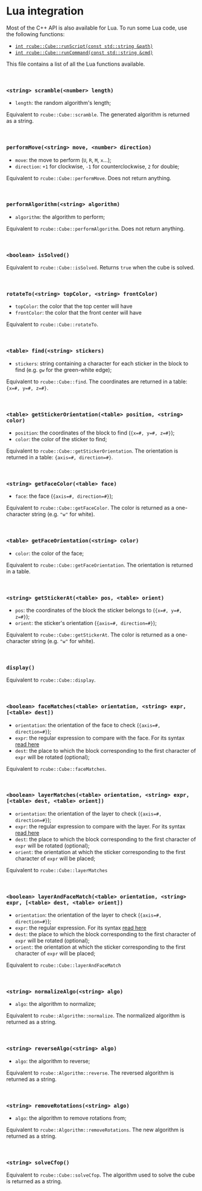 # Lua integration

Most of the C++ API is also available for Lua. To run some Lua code, use the
following functions:
- [`int rcube::Cube::runScript(const std::string &path)`](cube.md#int-rcubecuberunscriptconst-stdstring-path)
- [`int rcube::Cube::runCommand(const std::string &cmd)`](cube.md#int-rcubecuberuncommandconst-stdstring-cmd)

This file contains a list of all the Lua functions available.

<br>

### `<string> scramble(<number> length)`

- `length`: the random algorithm's length;

Equivalent to `rcube::Cube::scramble`. The generated algorithm is returned as
a string.

<br>

### `performMove(<string> move, <number> direction)`

- `move`: the move to perform (`U`, `R`, `M`, `x`...);
- `direction`: `+1` for clockwise, `-1` for counterclockwise, `2` for double;

Equivalent to `rcube::Cube::performMove`. Does not return anything.

<br>

### `performAlgorithm(<string> algorithm)`

- `algorithm`: the algorithm to perform;

Equivalent to `rcube::Cube::performAlgorithm`. Does not return anything.

<br>

### `<boolean> isSolved()`

Equivalent to `rcube::Cube::isSolved`. Returns `true` when the cube is solved.

<br>

### `rotateTo(<string> topColor, <string> frontColor)`

- `topColor`: the color that the top center will have
- `frontColor`: the color that the front center will have

Equivalent to `rcube::Cube::rotateTo`.

<br>

### `<table> find(<string> stickers)`

- `stickers`: string containing a character for each sticker in the block to
find (e.g. `gw` for the green-white edge);

Equivalent to `rcube::Cube::find`. The coordinates are returned in a table:
`{x=#, y=#, z=#}`.

<br>

### `<table> getStickerOrientation(<table> position, <string> color)`

- `position`: the coordinates of the block to find (`{x=#, y=#, z=#}`);
- `color`: the color of the sticker to find;

Equivalent to `rcube::Cube::getStickerOrientation`. The orientation is returned
in a table: `{axis=#, direction=#}`.

<br>

### `<string> getFaceColor(<table> face)`

- `face`: the face (`{axis=#, direction=#}`);

Equivalent to `rcube::Cube::getFaceColor`. The color is returned as a
one-character string (e.g. `"w"` for white).

<br>

### `<table> getFaceOrientation(<string> color)`

- `color`: the color of the face;

Equivalent to `rcube::Cube::getFaceOrientation`. The orientation is returned
in a table.

<br>

### `<string> getStickerAt(<table> pos, <table> orient)`

- `pos`: the coordinates of the block the sticker belongs to (`{x=#, y=#, z=#}`);
- `orient`: the sticker's orientation (`{axis=#, direction=#}`);

Equivalent to `rcube::Cube::getStickerAt`. The color is returned as a
one-character string (e.g. `"w"` for white).

<br>

### `display()`

Equivalent to `rcube::Cube::display`.

<br>

### `<boolean> faceMatches(<table> orientation, <string> expr, [<table> dest])`

- `orientation`: the orientation of the face to check (`{axis=#, direction=#}`);
- `expr`: the regular expression to compare with the face. For its syntax
[read here](cube.md#rcubecubefacematchesconst-rcubeorientation-face-const-stdstring-expr)
- `dest`: the place to which the block corresponding to the first character of
`expr` will be rotated (optional);

Equivalent to `rcube::Cube::faceMatches`.

<br>

### `<boolean> layerMatches(<table> orientation, <string> expr, [<table> dest, <table> orient])`

- `orientation`: the orientation of the layer to check (`{axis=#, direction=#}`);
- `expr`: the regular expression to compare with the layer. For its syntax
[read here](cube.md#rcubecubefacematchesconst-rcubeorientation-face-const-stdstring-expr)
- `dest`: the place to which the block corresponding to the first character of
`expr` will be rotated (optional);
- `orient`: the orientation at which the sticker corresponding to the first
character of `expr` will be placed;

Equivalent to `rcube::Cube::layerMatches`

<br>

### `<boolean> layerAndFaceMatch(<table> orientation, <string> expr, [<table> dest, <table> orient])`

- `orientation`: the orientation of the layer to check (`{axis=#, direction=#}`);
- `expr`: the regular expression. For its syntax
[read here](cube.md#rcubecubefacematchesconst-rcubeorientation-face-const-stdstring-expr)
- `dest`: the place to which the block corresponding to the first character of
`expr` will be rotated (optional);
- `orient`: the orientation at which the sticker corresponding to the first
character of `expr` will be placed;

Equivalent to `rcube::Cube::layerAndFaceMatch`

<br>

### `<string> normalizeAlgo(<string> algo)`

- `algo`: the algorithm to normalize;

Equivalent to `rcube::Algorithm::normalize`. The normalized algorithm is
returned as a string.

<br>

### `<string> reverseAlgo(<string> algo)`

- `algo`: the algorithm to reverse;

Equivalent to `rcube::Algorithm::reverse`. The reversed algorithm is
returned as a string.

<br>

### `<string> removeRotations(<string> algo)`

- `algo`: the algorithm to remove rotations from;

Equivalent to `rcube::Algorithm::removeRotations`. The new algorithm is
returned as a string.

<br>

### `<string> solveCfop()`

Equivalent to `rcube::Cube::solveCfop`. The algorithm used to solve the cube is
returned as a string.
